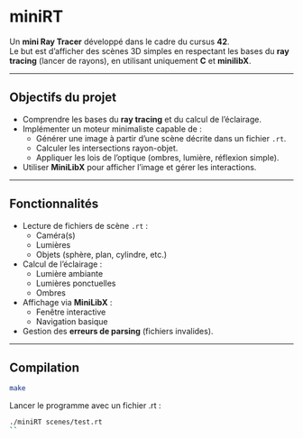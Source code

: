 # miniRT

Un **mini Ray Tracer** développé dans le cadre du cursus **42**.  
Le but est d’afficher des scènes 3D simples en respectant les bases du **ray tracing** (lancer de rayons), en utilisant uniquement **C** et **minilibX**.

---

## Objectifs du projet

- Comprendre les bases du **ray tracing** et du calcul de l’éclairage.
- Implémenter un moteur minimaliste capable de :
  - Générer une image à partir d’une scène décrite dans un fichier `.rt`.
  - Calculer les intersections rayon-objet.
  - Appliquer les lois de l’optique (ombres, lumière, réflexion simple).
- Utiliser **MiniLibX** pour afficher l’image et gérer les interactions.

---

## Fonctionnalités

- Lecture de fichiers de scène `.rt` :
  - Caméra(s)
  - Lumières
  - Objets (sphère, plan, cylindre, etc.)
- Calcul de l’éclairage :
  - Lumière ambiante
  - Lumières ponctuelles
  - Ombres
- Affichage via **MiniLibX** :
  - Fenêtre interactive
  - Navigation basique
- Gestion des **erreurs de parsing** (fichiers invalides).

---

## Compilation

```bash
make
```

Lancer le programme avec un fichier .rt :
```bash
./miniRT scenes/test.rt
``
